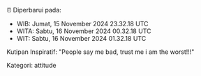 ⏰ Diperbarui pada:
- WIB: Jumat, 15 November 2024 23.32.18 UTC
- WITA: Sabtu, 16 November 2024 00.32.18 UTC
- WIT: Sabtu, 16 November 2024 01.32.18 UTC

Kutipan Inspiratif:
"People say me bad, trust me i am the worst!!!"


Kategori: attitude

